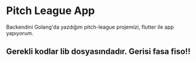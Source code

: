 # Pitch League App

Backendini Golang'da yazdığım pitch-league projemizi, flutter ile app yapıyorum.

## Gerekli kodlar lib dosyasındadır. Gerisi fasa fiso!!
